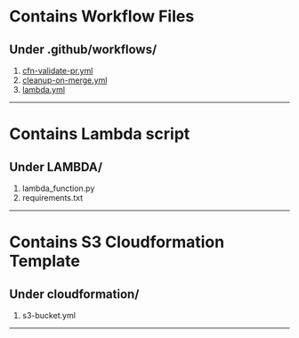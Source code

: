# Contains Workflow Files

## Under .github/workflows/

1. [cfn-validate-pr.yml](https://github.com/Ridlock9090/lambda-cicd/blob/main/.github/workflows/cfn-validate-pr.yml)
2. [cleanup-on-merge.yml](https://github.com/Ridlock9090/lambda-cicd/blob/main/.github/workflows/cleanup-on-merge.yml)
3. [lambda.yml](https://github.com/Ridlock9090/lambda-cicd/blob/main/.github/workflows/lambda.yml)

---

# Contains Lambda script

## Under LAMBDA/
1. lambda_function.py
2. requirements.txt

---

# Contains S3 Cloudformation Template

## Under cloudformation/

1. s3-bucket.yml

---
